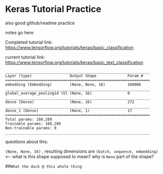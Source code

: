 # Keras Tutorial Practice

also good github/readme practice

notes go here

Completed tutorial link: https://www.tensorflow.org/tutorials/keras/basic_classification

current tutorial link: https://www.tensorflow.org/tutorials/keras/basic_text_classification

```
_________________________________________________________________
Layer (type)                 Output Shape              Param #   
=================================================================
embedding (Embedding)        (None, None, 16)          160000    
_________________________________________________________________
global_average_pooling1d (Gl (None, 16)                0         
_________________________________________________________________
dense (Dense)                (None, 16)                272       
_________________________________________________________________
dense_1 (Dense)              (None, 1)                 17        
=================================================================
Total params: 160,289
Trainable params: 160,289
Non-trainable params: 0
_________________________________________________________________
```

questions about this:

```(None, None, 16)``` , resulting dimensions are ```(batch, sequence, embedding)``` <-- what is this shape supposed to mean? why is ```None``` part of the shape?

##```What the duck @ this whole thing```